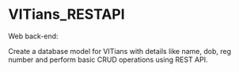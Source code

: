 # VITians_RESTAPI

Web back-end: 

Create a database model for VITians with details like name, dob, reg number and perform basic CRUD operations using REST API.
